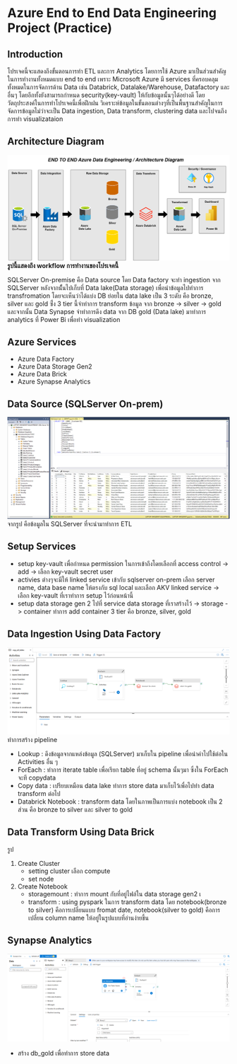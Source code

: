 # Azure End to End Data Engineering Project (Practice)

## Introduction
โปรเจคนี้จะแสดงถึงขั้นตอนการทำ ETL และการ Analytics โดยการใช้ Azure มาเป็นส่วนสำคัญในการทำงานทั้งหมดแบบ end to end เพราะ Microsoft Azure มี services ที่ครอบคลุมทั้งหมดในการจัดการด้าน Data  เช่น Databrick, Datalake/Warehouse, Datafactory และอื่นๆ โดยอีกทั้งยังสามารถกำหนด security(key-vault) ให้กับข้อมูลนั้นๆได้อย่างดี โดยวัตถุประสงค์ในการทำโปรเจคนี้เพื่อฝึกฝน วิเคราะห์ข้อมูลในขั้นตอนต่างๆที่เป็นพื้นฐานสำคัญในการจัดการข้อมูลไม่ว่าจะเป็น Data ingestion, Data transform, clustering data และไปจนถึงการทำ visualizataion

## Architecture Diagram
![image alt](https://github.com/BiggtuuWantData/end2end-Azure-data-engineering/blob/main/data%20factory/workflow%20architecture.png)
**รูปนี้แสดงถึง workflow การทำงานของโปรเจคนี้**

SQLServer On-premise คือ Data source โดย Data factory จะทำ ingestion จาก SQLServer หลังจากนัั้นไปเก็บที่ Data lake(Data storage) เพื่อนำข้อมูลไปทำการ transfromation โดยจะเห็นว่าได้แบ่ง DB ย่อยใน data lake เป็น 3 ระดับ คือ bronze, silver และ gold ซึ่่ง 3 tier นี้จำทำการ transform ข้อมูล จาก bronze -> silver -> gold และจากนั้น Data Synapse จำทำการดึง data จาก DB gold (Data lake) มาทำการ analytics ที่ Power Bi เพื่อทำ visualization
## Azure Services
- Azure Data Factory
- Azure Data Storage Gen2
- Azure Data Brick
- Azure Synapse Analytics
## Data Source (SQLServer On-prem)
![image alt](https://github.com/BiggtuuWantData/end2end-Azure-data-engineering/blob/main/data%20factory/dataset.png)
จากรูป คือข้อมูลใน SQLServer ที่จะนำมาทำการ ETL 
## Setup Services
- setup key-vault เพื่อกำหนด permission ในการเข้าถึงโดยเลือกที่ access control -> add -> เลือก key-vault secret user
- activies ต่างๆจะมีให้ linked service เข้ากับ sqlserver on-prem เลือก server name, data base name ให้ตรงกับ sql local และเลือก AKV linked service -> เลือก key-vault ที่เราทำการ setup ไว้ก่อนหน้านี้
- setup data storage gen 2 ไปที่ service data storage ที่เราสร้างไว้ -> storage -> container ทำการ add container 3 tier คือ bronze, silver, gold
## Data Ingestion Using Data Factory
![image alt](https://github.com/BiggtuuWantData/end2end-Azure-data-engineering/blob/main/data%20factory/workflow%20datafactory.png)
ทำการสร้าง pipeline
- Lookup : ดึงข้อมูลจากแหล่งข้อมูล (SQLServer) มาเก็บใน pipeline เพื่อนำค่าไปใช้ต่อใน Activities อื่น ๆ
- ForEach : ทำการ iterate table เพื่อเรียก table ที่อยู๋ schema นั้นๆมา ซึ่งใน ForEach จะที copydata
- Copy data : เปรียบเหมือน data lake ทำการ store data มาเก็บไว้เพื่อไปทำ data transform ต่อไป
- Databrick Notebook : transform data โดยในภาพเป็นการแบ่ง notebook เป็น 2 ส่วน คือ bronze to silver และ silver to gold 
## Data Transform Using Data Brick
รูป
1. Create Cluster
   - setting cluster เลือก compute
   - set node
2. Create Notebook
   - storagemount : ทำการ mount กับที่อยู่ไฟล์ใน data storage gen2 เ
   - transform : using pyspark ในการ transform data โดย notebook(bronze to silver) คือการเปลี่ยนแบบ fromat date, notebook(silver to gold) คือการเปลี่ยน column name ให้อยู่ในรูปแบบที่อ่านง่ายขึ้น
## Synapse Analytics
![image alt](https://github.com/BiggtuuWantData/end2end-Azure-data-engineering/blob/main/data%20factory/pipeline%20synapse.png)
- สร้าง db_gold เพื่อทำการ store data 


